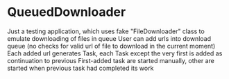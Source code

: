 # QueuedDownloader
Just a testing application, which uses fake "FileDownloader" class to emulate downloading of files in queue
User can add urls into download queue (no checks for valid url of file to download in the current moment)
Each added url generates Task, each Task except the very first is added as continuation to previous
First-added task are started manually, other are started when previous task had completed its work
